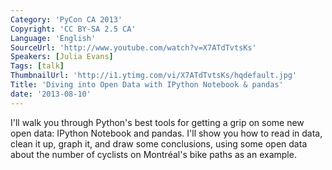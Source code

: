 ```yaml
---
Category: 'PyCon CA 2013'
Copyright: 'CC BY-SA 2.5 CA'
Language: 'English'
SourceUrl: 'http://www.youtube.com/watch?v=X7ATdTvtsKs'
Speakers: [Julia Evans]
Tags: [talk]
ThumbnailUrl: 'http://i1.ytimg.com/vi/X7ATdTvtsKs/hqdefault.jpg'
Title: 'Diving into Open Data with IPython Notebook & pandas'
date: '2013-08-10'
---
```

I'll walk you through Python's best tools for getting a grip on some new open data: IPython Notebook and pandas. I'll show you how to read in data, clean it up, graph it, and draw some conclusions, using some open data about the number of cyclists on Montréal's bike paths as an example.